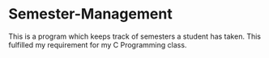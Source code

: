 # Semester-Management
This is a program which keeps track of semesters a student has taken. This fulfilled my requirement for my C Programming class.
